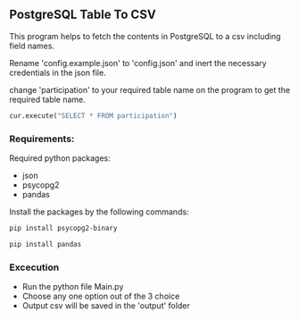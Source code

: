 ## PostgreSQL Table To CSV

This program helps to fetch the contents in PostgreSQL to a csv including field names.

Rename 'config.example.json' to 'config.json' and inert the necessary credentials in the json file.

change 'participation' to your required table name on the program to get the required table name.
```python
cur.execute("SELECT * FROM participation") 
```


### Requirements:

Required python packages:
- json
- psycopg2
- pandas

Install the packages by the following commands:
```bash
pip install psycopg2-binary
```

```bash
pip install pandas
```

### Excecution
- Run the python file Main.py
- Choose any one option out of the 3 choice
- Output csv will be saved in the 'output' folder


